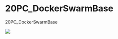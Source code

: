# 20PC_DockerSwarmBase
20PC_DockerSwarmBase

[![](http://img.youtube.com/vi/cIjwLmeLECY/0.jpg)](http://www.youtube.com/watch?v=cIjwLmeLECY "數據工程 | 快速review | 如何架設Docker Swarm + RabbitMQ？？")
